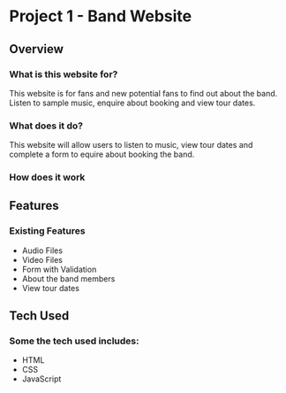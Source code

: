 # Project 1 - Band Website

## Overview
### What is this website for?
 
This website is for fans and new potential fans to find out about the band. Listen to sample music, enquire about booking and view tour dates.
 
### What does it do?
 
This website will allow users to listen to music, view tour dates and complete a form to equire about booking the band.
 
### How does it work
 
 
## Features
### Existing Features
- Audio Files
- Video Files
- Form with Validation
- About the band members
- View tour dates
 
 
## Tech Used
### Some the tech used includes:
    
- HTML
- CSS
- JavaScript
